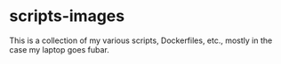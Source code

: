 # scripts-images
This is a collection of my various scripts, Dockerfiles, etc., mostly in the case my laptop goes fubar.
